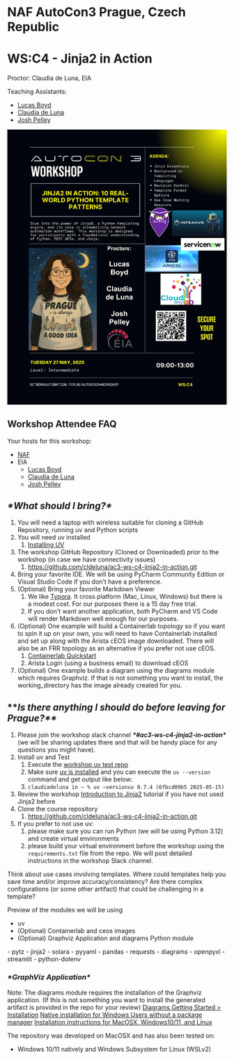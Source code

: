 # NAF AutoCon3 Prague, Czech Republic 
# WS:C4 - Jinja2 in Action
Proctor: Claudia de Luna, EIA

Teaching Assistants:
- [Lucas Boyd](https://www.linkedin.com/in/lucas-l-boyd/)
- [Claudia de Luna](https://www.linkedin.com/in/claudiadeluna/)
- [Josh Pelley](https://www.linkedin.com/in/josh-pelley/)

![WSC4_v6](images/WSC4_v6.jpg)



## Workshop Attendee FAQ

Your hosts for this workshop:

- [NAF](https://networkautomation.forum/)
- EIA
  - [Lucas Boyd](https://www.linkedin.com/in/lucas-l-boyd/)
  - [Claudia de Luna](https://www.linkedin.com/in/claudiadeluna/)
  - [Josh Pelley](https://www.linkedin.com/in/josh-pelley/)

## ***\*What should I bring?\****

1. You will need a laptop with wireless suitable for cloning a GitHub Repository, running uv and  Python scripts 
2. You will need uv installed 
   1. [Installing UV](https://docs.astral.sh/uv/getting-started/installation/)
3. The workshop GitHub Repository (Cloned or Downloaded) prior to the workshop (in case we have connectivity issues)
   1. https://github.com/cldeluna/ac3-ws-c4-jinja2-in-action.git
4. Bring your favorite IDE. We will be using PyCharm Community Edition or Visual Studio Code if you don’t have a preference.
5. (Optional) Bring your favorite Markdown Viewer
   1. We like [Typora](https://typora.io/).  It cross platform (Mac, Linux, Windows) but there is a modest cost.  For our purposes there is a 15 day free trial.
   2. If you don't want another application, both PyCharm and VS Code will render Markdown well enough for our purposes.
6. (Optional) One example will build a Containerlab topology so if you want to spin it up on your own, you will need to have Containerlab installed and set up along with the Arista cEOS image downloaded.  There will also be an FRR topology as an alternative if you prefer not use cEOS.
   1. [Containerlab Quickstart](https://containerlab.dev/quickstart/)
   2. Arista Login (using a business email) to download cEOS
7. (Optional) One example builds a diagram using the diagrams module which requires Graphviz.  If that is not something you want to install, the working_directory has the image already created for you.

## *****\**Is there anything I should do before leaving for Prague?\*\******

1. Please join the workshop slack channel ***\*#ac3-ws-c4-jinja2-in-action\**** (we will be sharing updates there and that will be handy place for any questions you might have). 
2. Install uv and Test
   1. Execute the [workshop uv test repo](https://github.com/cldeluna/uv_it) 
   2. Make sure [uv is installed](https://docs.astral.sh/uv/getting-started/installation/) and you can execute the `uv --version` command and get output like below:
   3. `claudiadeluna in ~ % uv —versionuv 0.7.4 (6fbcd09b5 2025-05-15)`
3. Review the workshop [Introduction to Jinja2](https://vimeo.com/showcase/11692825) tutorial if you have not used Jinja2 before 
4. Clone the course repository 
   1. https://github.com/cldeluna/ac3-ws-c4-jinja2-in-action.git
5. If you prefer to not use uv:
   1. please make sure you can run Python (we will be using Python 3.12) and create virtual environments
   2. please build your virtual environment before the workshop using the `requirements.txt` file from the repo. We will post detailed instructions in the workshop Slack channel.

Think about use cases involving templates. Where could templates help you save time and/or improve accuracy/consistency? Are there complex configurations (or some other artifact) that could be challenging in a template?

Preview of the modules we will be using

- uv
- (Optional) Containerlab and ceos images
- (Optional) Graphviz Application and diagrams Python module 

\- pytz
\- jinja2
\- solara
\- pyyaml
\- pandas
\- requests
 \- diagrams
 \- openpyxl
 \- streamlit
 \- python-dotenv



### ***\*GraphViz Application\****

Note: The diagrams module requires the installation of the Graphviz application. (If this is not something you want to install the generated artifact is provided in the repo for your review)
[Diagrams Getting Started > Installation](https://diagrams.mingrammer.com/docs/getting-started/installation)
[Native installation for Windows Users without a package manager](https://forum.graphviz.org/t/new-simplified-installation-procedure-on-windows/224)
[Installation instructions for MacOSX, Windows10/11, and Linux](https://www.perplexity.ai/page/installing-graphviz-on-windows-fzF5FhQASHqTyyOYDD6ODQ)



The repository was developed on MacOSX and has also been tested on:

- Windows 10/11 natively and Windows Subsystem for Linux (WSLv2)

